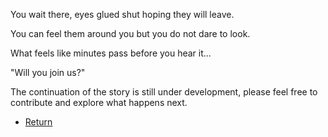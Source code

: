 You wait there, eyes glued shut hoping they will leave.

You can feel them around you but you do not dare to look.

What feels like minutes pass before you hear it...

"Will you join us?"



The continuation of the story is still under development, please feel free to contribute and explore what happens next.

- [Return](../begin-journey.md)